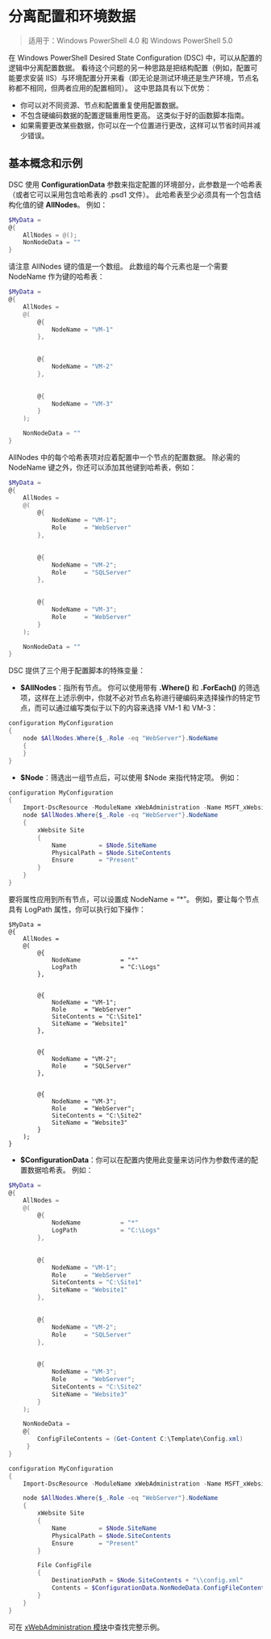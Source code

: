 # 分离配置和环境数据

>适用于：Windows PowerShell 4.0 和 Windows PowerShell 5.0

在 Windows PowerShell Desired State Configuration (DSC) 中，可以从配置的逻辑中分离配置数据。 看待这个问题的另一种思路是把结构配置（例如，配置可能要求安装 IIS）与环境配置分开来看（即无论是测试环境还是生产环境，节点名称都不相同，但两者应用的配置相同）。 这中思路具有以下优势：

* 你可以对不同资源、节点和配置重复使用配置数据。
* 不包含硬编码数据的配置逻辑重用性更高。 这类似于好的函数脚本指南。
* 如果需要更改某些数据，你可以在一个位置进行更改，这样可以节省时间并减少错误。

## 基本概念和示例

DSC 使用 **ConfigurationData** 参数来指定配置的环境部分，此参数是一个哈希表（或者它可以采用包含哈希表的 .psd1 文件）。 此哈希表至少必须具有一个包含结构化值的键 **AllNodes**。 例如：

```powershell
$MyData = 
@{
    AllNodes = @();
    NonNodeData = ""   
}
```

请注意 AllNodes 键的值是一个数组。 此数组的每个元素也是一个需要 NodeName 作为键的哈希表：

```powershell
$MyData = 
@{
    AllNodes = 
    @(
        @{
            NodeName = "VM-1"
        },

 
        @{
            NodeName = "VM-2"
        },

 
        @{
            NodeName = "VM-3"
        }
    );

    NonNodeData = ""   
}
```

AllNodes 中的每个哈希表项对应着配置中一个节点的配置数据。 除必需的 NodeName 键之外，你还可以添加其他键到哈希表，例如：

```powershell
$MyData = 
@{
    AllNodes = 
    @(
        @{
            NodeName = "VM-1";
            Role     = "WebServer"
        },

 
        @{
            NodeName = "VM-2";
            Role     = "SQLServer"
        },

 
        @{
            NodeName = "VM-3";
            Role     = "WebServer"
        }
    );

    NonNodeData = ""   
}
```

DSC 提供了三个用于配置脚本的特殊变量：

* **$AllNodes**：指所有节点。 你可以使用带有 **.Where()** 和 **.ForEach()** 的筛选项，这样在上述示例中，你就不必对节点名称进行硬编码来选择操作的特定节点，而可以通过编写类似于以下的内容来选择 VM-1 和 VM-3：

```powershell
configuration MyConfiguration
{
    node $AllNodes.Where{$_.Role -eq "WebServer"}.NodeName
    {
    }
}
```

* **$Node**：筛选出一组节点后，可以使用 $Node 来指代特定项。 例如：

```powershell
configuration MyConfiguration
{
    Import-DscResource -ModuleName xWebAdministration -Name MSFT_xWebsite
    node $AllNodes.Where{$_.Role -eq "WebServer"}.NodeName
    {
        xWebsite Site
        {
            Name         = $Node.SiteName
            PhysicalPath = $Node.SiteContents
            Ensure       = "Present"
        }
    }
}
```

要将属性应用到所有节点，可以设置成 NodeName = “*”。 例如，要让每个节点具有 LogPath 属性，你可以执行如下操作：

```
$MyData = 
@{
    AllNodes = 
    @(
        @{
            NodeName           = "*"
            LogPath            = "C:\Logs"
        },

 
        @{
            NodeName = "VM-1";
            Role     = "WebServer"
            SiteContents = "C:\Site1"
            SiteName = "Website1"
        },

 
        @{
            NodeName = "VM-2";
            Role     = "SQLServer"
        },

 
        @{
            NodeName = "VM-3";
            Role     = "WebServer";
            SiteContents = "C:\Site2"
            SiteName = "Website3"
        }
    );
}
```

* **$ConfigurationData**：你可以在配置内使用此变量来访问作为参数传递的配置数据哈希表。 例如：

```powershell
$MyData = 
@{
    AllNodes = 
    @(
        @{
            NodeName           = "*"
            LogPath            = "C:\Logs"
        },

 
        @{
            NodeName = "VM-1";
            Role     = "WebServer"
            SiteContents = "C:\Site1"
            SiteName = "Website1"
        },

 
        @{
            NodeName = "VM-2";
            Role     = "SQLServer"
        },
 

        @{
            NodeName = "VM-3";
            Role     = "WebServer";
            SiteContents = "C:\Site2"
            SiteName = "Website3"
        }
    );

    NonNodeData = 
    @{
        ConfigFileContents = (Get-Content C:\Template\Config.xml)
     }   
} 

configuration MyConfiguration
{
    Import-DscResource -ModuleName xWebAdministration -Name MSFT_xWebsite

    node $AllNodes.Where{$_.Role -eq "WebServer"}.NodeName
    {
        xWebsite Site
        {
            Name         = $Node.SiteName
            PhysicalPath = $Node.SiteContents
            Ensure       = "Present"
        }

        File ConfigFile
        {
            DestinationPath = $Node.SiteContents + "\\config.xml"
            Contents = $ConfigurationData.NonNodeData.ConfigFileContents
        }
    }
}
```

可在 [xWebAdministration 模块](https://powershellgallery.com/packages/xWebAdministration)中查找完整示例。
<!--HONumber=Feb16_HO4-->
